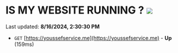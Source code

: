# IS MY WEBSITE RUNNING ? [![](https://img.shields.io/static/v1?label=Sponsor&message=%E2%9D%A4&logo=GitHub&color=%23fe8e86)](https://github.com/sponsors/Youssef-Lehmam)

Last updated: **8/16/2024, 2:30:30 PM**

- `GET` [https://youssefservice.me](https://youssefservice.me) - **Up** (159ms)

